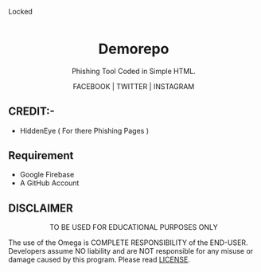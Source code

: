 <p align="left">
  <a>Locked</a>
 </p>
<p align="center" style="font-weight:bolder;font-size:50px">
<center><h1 align="center" >Demorepo</h1></center>
</p>

<p align="center">
Phishing Tool Coded in Simple HTML.
</p>
<p align="center">
FACEBOOK | TWITTER | INSTAGRAM
</p>



## CREDIT:-
* HiddenEye ( For there Phishing Pages ) 


## Requirement
* Google Firebase
* A GitHub Account


## DISCLAIMER
<p align="center">
  TO BE USED FOR EDUCATIONAL PURPOSES ONLY
</p>

The use of the Omega is COMPLETE RESPONSIBILITY of the END-USER. Developers assume NO liability and are NOT responsible for any misuse or damage caused by this program. Please read [LICENSE](LICENSE).

